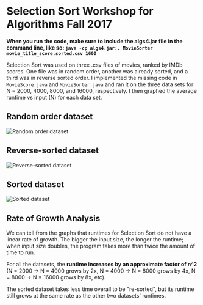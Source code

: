 # Selection Sort Workshop for Algorithms Fall 2017

__When you run the code, make sure to include the algs4.jar file in the command line, like so: `java -cp algs4.jar:. MovieSorter movie_title_score.sorted.csv 1600`__

Selection Sort was used on three .csv files of movies, ranked by IMDb scores. One file was in random order, another was already sorted, and a third was in reverse sorted order. I implemented the missing code in `MovieScore.java` and `MovieSorter.java` and ran it on the three data sets for N = 2000, 4000, 8000, and 16000, respectively. I then graphed the average runtime vs input (N) for each data set. 

## Random order dataset
![Random order dataset](https://image.ibb.co/hCRuUQ/random_runtime.png)

## Reverse-sorted dataset
![Reverse-sorted dataset](https://image.ibb.co/jVYxik/reversed_runtime.png)

## Sorted dataset
![Sorted dataset](https://image.ibb.co/mNfcik/sorted_runtime.png)

## Rate of Growth Analysis
We can tell from the graphs that runtimes for Selection Sort do not have a linear rate of growth. The bigger the input size, the longer the runtime; when input size doubles, the program takes more than twice the amount of time to run. 

For all the datasets, the **runtime increases by an approximate factor of n^2** (N = 2000 -> N = 4000 grows by 2x, N = 4000 -> N = 8000 grows by 4x, N = 8000 -> N = 16000 grows by 8x, etc). 

The sorted dataset takes less time overall to be "re-sorted", but its runtime still grows at the same rate as the other two datasets' runtimes. 
